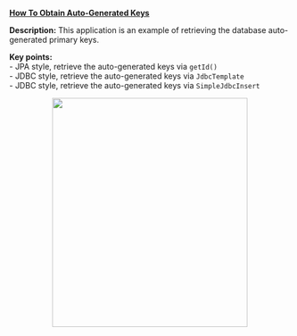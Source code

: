 **[How To Obtain Auto-Generated Keys](https://github.com/AnghelLeonard/Hibernate-SpringBoot/tree/master/HibernateSpringBootReturnGeneratedKeys)**
 
**Description:** This application is an example of retrieving the database auto-generated primary keys.

**Key points:**\
     - JPA style, retrieve the auto-generated keys via `getId()`\
     - JDBC style, retrieve the auto-generated keys via `JdbcTemplate`\
     - JDBC style, retrieve the auto-generated keys via `SimpleJdbcInsert`
         
<a href="https://leanpub.com/java-persistence-performance-illustrated-guide"><p align="center"><img src="https://github.com/AnghelLeonard/Hibernate-SpringBoot/blob/master/Java%20Persistence%20Performance%20Illustrated%20Guide.jpg" height="410" width="350"/></p></a>
